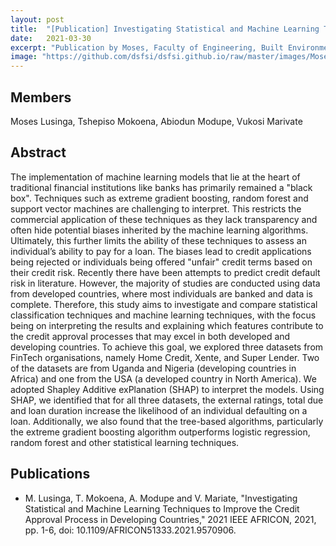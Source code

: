 ```yaml
---
layout: post
title:  "[Publication] Investigating Statistical and Machine Learning Techniques to Improve the Credit Approval Process in Developing Countries"
date:   2021-03-30
excerpt: "Publication by Moses, Faculty of Engineering, Built Environment and Information Technology University of Pretoria, Pretoria"
image: "https://github.com/dsfsi/dsfsi.github.io/raw/master/images/Moses.png"
---
```

## Members
Moses Lusinga, Tshepiso Mokoena, Abiodun Modupe, Vukosi Marivate

## Abstract
The implementation of machine learning models that lie at the heart of traditional financial institutions like banks has primarily remained a "black box". Techniques such as extreme gradient boosting, random forest and support vector machines are challenging to interpret. This restricts the commercial application of these techniques as they lack transparency and often hide potential biases inherited by the machine learning algorithms. Ultimately, this further limits the ability of these techniques to assess an individual’s ability to pay for a loan. The biases lead to credit applications being rejected or individuals being offered "unfair" credit terms based on their credit risk. Recently there have been attempts to predict credit default risk in literature. However, the majority of studies are conducted using data from developed countries, where most individuals are banked and data is complete. Therefore, this study aims to investigate and compare statistical classification techniques and machine learning techniques, with the focus being on interpreting the results and explaining which features contribute to the credit approval processes that may excel in both developed and developing countries. To achieve this goal, we explored three datasets from FinTech organisations, namely Home Credit, Xente, and Super Lender. Two of the datasets are from Uganda and Nigeria (developing countries in Africa) and one from the USA (a developed country in North America). We adopted Shapley Additive exPlanation (SHAP) to interpret the models. Using SHAP, we identified that for all three datasets, the external ratings, total due and loan duration increase the likelihood of an individual defaulting on a loan. Additionally, we also found that the tree-based algorithms, particularly the extreme gradient boosting algorithm outperforms logistic regression, random forest and other statistical learning techniques.
## Publications
* M. Lusinga, T. Mokoena, A. Modupe and V. Mariate, "Investigating Statistical and Machine Learning Techniques to Improve the Credit Approval Process in Developing Countries," 2021 IEEE AFRICON, 2021, pp. 1-6, doi: 10.1109/AFRICON51333.2021.9570906.